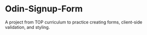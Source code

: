 # Odin-Signup-Form
A project from TOP curriculum to practice creating forms, client-side validation, and styling.
